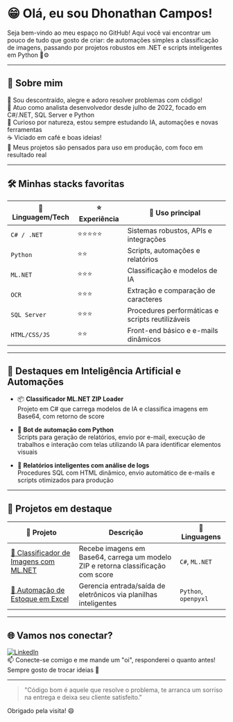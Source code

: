 # 😁 Olá, eu sou Dhonathan Campos!

Seja bem-vindo ao meu espaço no GitHub! Aqui você vai encontrar um pouco de tudo que gosto de criar: de automações simples a classificação de imagens, passando por projetos robustos em .NET e scripts inteligentes em Python 🐍⚙️

---

## 🚀 Sobre mim

🎉 Sou descontraído, alegre e adoro resolver problemas com código!  
💼 Atuo como analista desenvolvedor desde julho de 2022, focado em C#/.NET, SQL Server e Python  
🧠 Curioso por natureza, estou sempre estudando IA, automações e novas ferramentas  
☕ Viciado em café e boas ideias!  
🚨 Meus projetos são pensados para uso em produção, com foco em resultado real

---

## 🛠️ Minhas stacks favoritas

| 🚀 Linguagem/Tech | ⭐ Experiência | 🧩 Uso principal |
|------------------|----------------|------------------|
| `C# / .NET`      | ⭐⭐⭐⭐⭐          | Sistemas robustos, APIs e integrações |
| `Python`         | ⭐⭐             | Scripts, automações e relatórios |
| `ML.NET`         | ⭐⭐⭐            | Classificação e modelos de IA |
| `OCR`            | ⭐⭐⭐            | Extração e comparação de caracteres |
| `SQL Server`     | ⭐⭐⭐            | Procedures performáticas e scripts reutilizáveis |
| `HTML/CSS/JS`    | ⭐⭐             | Front-end básico e e-mails dinâmicos |

---

## 🧠 Destaques em Inteligência Artificial e Automações

- 📦 **Classificador ML.NET ZIP Loader**  
  Projeto em C# que carrega modelos de IA e classifica imagens em Base64, com retorno de score

- 🤖 **Bot de automação com Python**  
  Scripts para geração de relatórios, envio por e-mail, execução de trabalhos e interação com telas utilizando IA para identificar elementos visuais

- 🧾 **Relatórios inteligentes com análise de logs**  
  Procedures SQL com HTML dinâmico, envio automático de e-mails e scripts otimizados para produção

---

## 📂 Projetos em destaque

| 📌 Projeto | Descrição | 🧪 Linguagens |
|-----------|------------|---------------|
| [🔗 Classificador de Imagens com ML.NET](https://github.com/seu-usuario/mlnet-classificador) | Recebe imagens em Base64, carrega um modelo ZIP e retorna classificação com score | `C#`, `ML.NET` |
| [🔗 Automação de Estoque em Excel](https://github.com/seu-usuario/estoque-eletronicos) | Gerencia entrada/saída de eletrônicos via planilhas inteligentes | `Python`, `openpyxl` |

---

## 🌐 Vamos nos conectar?

[![LinkedIn](https://img.shields.io/badge/LinkedIn-blue?logo=linkedin)](https://www.linkedin.com/in/dhonathan-campos-445278277)  
📫 Conecte-se comigo e me mande um "oi", responderei o quanto antes! Sempre gosto de trocar ideias 🤝

---

> "Código bom é aquele que resolve o problema, te arranca um sorriso na entrega e deixa seu cliente satisfeito."

Obrigado pela visita! 😄
